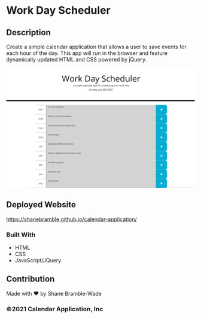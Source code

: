 # Work Day Scheduler

## Description

Create a simple calendar application that allows a user to save events for each hour of the day. This app will run in the browser and feature dynamically updated HTML and CSS powered by jQuery.

![Calendar Application](assets/images/work-day-profile.jpg "Calendar Application")

## Deployed Website

<https://shanebramble.github.io/calendar-application/>

### Built With

* HTML
* CSS
* JavaScript/JQuery

## Contribution

Made with ❤️ by Shane Bramble-Wade

### ©️2021 Calendar Application, Inc
